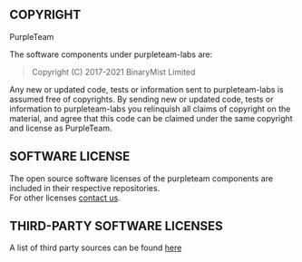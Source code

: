 COPYRIGHT
---------

PurpleTeam

The software components under purpleteam-labs are:

> Copyright (C) 2017-2021 BinaryMist Limited

Any new or updated code, tests or information sent to purpleteam-labs is assumed free of copyrights. By sending new or updated code, tests or information to purpleteam-labs you relinquish all claims of copyright on the material, and agree that this code can be claimed under the same copyright and license as PurpleTeam.

SOFTWARE LICENSE
----------------

The open source software licenses of the purpleteam components are included in their respective repositories.  
For other licenses [contact us](https://binarymist.io/#contact).

THIRD-PARTY SOFTWARE LICENSES
-----------------------------

A list of third party sources can be found [here](https://purpleteam-labs.com/doc/third-party-sources/)

